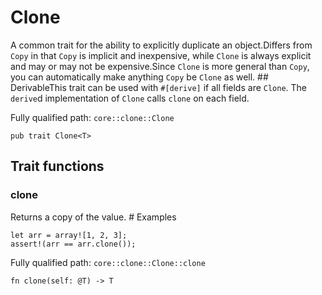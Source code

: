 # Clone

A common trait for the ability to explicitly duplicate an object.Differs from `Copy` in that `Copy` is implicit and inexpensive, while `Clone` is always explicit and may or may not be expensive.Since `Clone` is more general than `Copy`, you can automatically make anything `Copy` be `Clone` as well.  ## DerivableThis trait can be used with `#[derive]` if all fields are `Clone`. The `derive`d implementation of `Clone` calls `clone` on each field.

Fully qualified path: `core::clone::Clone`

<pre><code class="language-rust">pub trait Clone&lt;T&gt;</code></pre>

## Trait functions

### clone

Returns a copy of the value.  # Examples
```cairo
let arr = array![1, 2, 3];
assert!(arr == arr.clone());
```

Fully qualified path: `core::clone::Clone::clone`

<pre><code class="language-rust">fn clone(self: @T) -&gt; T</code></pre>


